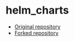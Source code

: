 # helm_charts

- [Original repository](https://github.com/liqotech/liqo)
- [Forked repository](https://github.com/carlos-a-enriquez/liqo)
